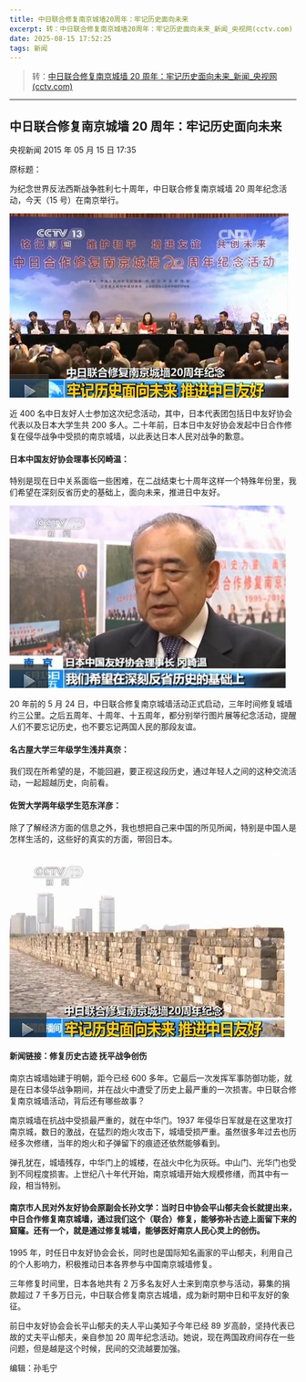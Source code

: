 ```yaml
---
title: 中日联合修复南京城墙20周年：牢记历史面向未来
excerpt: 转：中日联合修复南京城墙20周年：牢记历史面向未来_新闻_央视网(cctv.com)
date: 2025-08-15 17:52:25
tags: 新闻
---
```


> 转：[中日联合修复南京城墙 20 周年：牢记历史面向未来\_新闻\_央视网(cctv.com)](https://m.news.cntv.cn/2015/05/15/ARTI1431681255137945.shtml)

---

## 中日联合修复南京城墙 20 周年：牢记历史面向未来

央视新闻 2015 年 05 月 15 日 17:35

原标题：

为纪念世界反法西斯战争胜利七十周年，中日联合修复南京城墙 20 周年纪念活动，今天（15 号）在南京举行。

![](../img/中日联合修复南京城墙20周年：牢记历史面向未来/2015051517261162108.jpg)

近 400 名中日友好人士参加这次纪念活动，其中，日本代表团包括日中友好协会代表以及日本大学生共 200 多人。二十年前，日本日中友好协会发起中日合作修复在侵华战争中受损的南京城墙，以此表达日本人民对战争的歉意。

#### 日本中国友好协会理事长冈崎温：

特别是现在日中关系面临一些困难，在二战结束七十周年这样一个特殊年份里，我们希望在深刻反省历史的基础上，面向未来，推进日中友好。

![](../img/中日联合修复南京城墙20周年：牢记历史面向未来/2015051517262924027.jpg)

20 年前的 5 月 24 日，中日联合修复南京城墙活动正式启动，三年时间修复城墙约三公里。之后五周年、十周年、十五周年，都分别举行图片展等纪念活动，提醒人们不要忘记历史，也不要忘记两国人民的那段友谊。

#### 名古屋大学三年级学生浅井真奈：

我们现在所希望的是，不能回避，要正视这段历史，通过年轻人之间的这种交流活动，一起超越历史，向前看。

#### 佐贺大学两年级学生范东洋彦：

除了了解经济方面的信息之外，我也想把自己来中国的所见所闻，特别是中国人是怎样生活的，这些好的真实的方面，带回日本。

![](../img/中日联合修复南京城墙20周年：牢记历史面向未来/2015051517264457635.jpg)

#### 新闻链接：修复历史古迹 抚平战争创伤

南京古城墙始建于明朝，距今已经 600 多年。它最后一次发挥军事防御功能，就是在日本侵华战争期间，并在战火中遭受了历史上最严重的一次损害。中日联合修复南京城墙活动，背后还有哪些故事？

南京城墙在抗战中受损最严重的，就在中华门。1937 年侵华日军就是在这里攻打南京城，数日的激战，在猛烈的炮火攻击下，城墙受损严重。虽然很多年过去也历经多次修缮，当年的炮火和子弹留下的痕迹还依然能够看到。

弹孔犹在，城墙残存，中华门上的城楼，在战火中化为灰砾。中山门、光华门也受到不同程度损害。上世纪八十年代开始，南京城墙开始大规模修缮，而其中有一段，相当特别。

#### 南京市人民对外友好协会原副会长孙文学：当时日中协会平山郁夫会长就提出来，中日合作修复南京城墙，通过我们这个（联合）修复，能够弥补古迹上面留下来的窟窿。还有一个，就是通过修复城墙，能够医好南京人民心灵上的创伤。

1995 年，时任日中友好协会会长，同时也是国际知名画家的平山郁夫，利用自己的个人影响力，积极推动日本各界参与中国南京城墙修复。

三年修复时间里，日本各地共有 2 万多名友好人士来到南京参与活动，募集的捐款超过 7 千多万日元，中日联合修复南京古城墙，成为新时期中日和平友好的象征。

前日中友好协会会长平山郁夫的夫人平山美知子今年已经 89 岁高龄，坚持代表已故的丈夫平山郁夫，亲自参加 20 周年纪念活动。她说，现在两国政府间存在一些问题，但是越是这个时候，民间的交流越要加强。

编辑：孙毛宁
